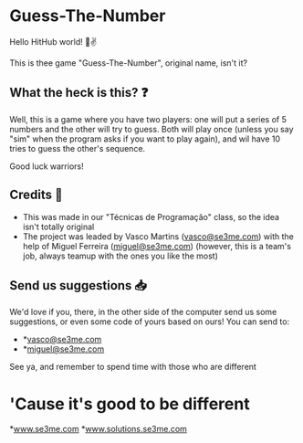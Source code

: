 # Guess-The-Number

Hello HitHub world! 🌈✌

This is thee game "Guess-The-Number", original name, isn't it?

## What the heck is this? ❓

Well, this is a game where you have two players: one will put a series of 5 numbers and the other will try to guess.
Both will play once (unless you say "sim" when the program asks if you want to play again), and wil have 10 tries to guess the other's sequence.

Good luck warriors!

## Credits 📜

* This was made in our "Técnicas de Programação" class, so the idea isn't totally original
* The project was leaded by Vasco Martins (vasco@se3me.com) with the help of Miguel Ferreira (miguel@se3me.com) (however, this is a team's job, always teamup with the ones you like the most)

## Send us suggestions 📥

We'd love if you, there, in the other side of the computer send us some suggestions, or even some code of yours based on ours!
You can send to:

* *vasco@se3me.com
* *miguel@se3me.com

See ya, and remember to spend time with those who are different

# 'Cause it's good to be different


*www.se3me.com
*www.solutions.se3me.com
